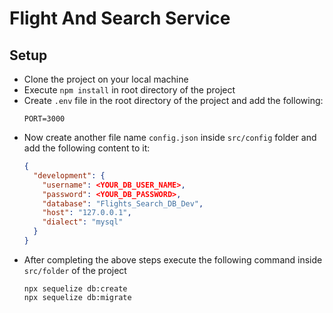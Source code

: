 # Flight And Search Service

## Setup

- Clone the project on your local machine
- Execute `npm install` in root directory of the project
- Create `.env` file in the root directory of the project and add the following:
  ```
  PORT=3000
  ```
- Now create another file name `config.json` inside `src/config` folder and add the following content to it:
  ```json
  {
    "development": {
      "username": <YOUR_DB_USER_NAME>,
      "password": <YOUR_DB_PASSWORD>,
      "database": "Flights_Search_DB_Dev",
      "host": "127.0.0.1",
      "dialect": "mysql"
    }
  }
  ```
- After completing the above steps execute the following command inside `src/folder` of the project
  ```
  npx sequelize db:create
  npx sequelize db:migrate
  ```

